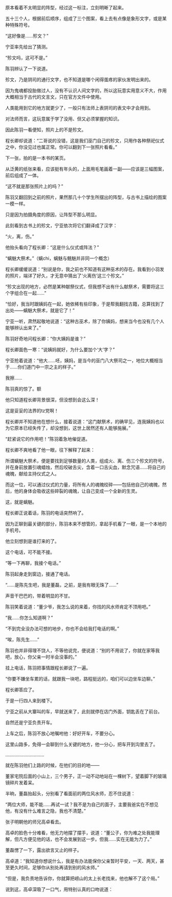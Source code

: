 原本看着不太明显的阵型，经过这一标注，立刻明晰了起来。

五十三个人，根据前后顺序，组成了三个图案，看上去有点像是象形文字，或是某种特殊符号。

“这好像是……殄文？”

宁亚率先给出了猜测。

“殄文吗，这可不是。”

陈羽辨认了一下说道。

殄文，乃是阴司的通行文字，也不知道是哪个闲得蛋疼的家伙发明出来的。

因为鬼魂都投胎做过人，没有不认识人间文字的，所以这玩意实用意义不大，作用大概相当于古代的文言文，只在官方文件中使用。

人类能用到它的地方就更少了，一般只有法师上表阴司的表文中才会用到。

对法师而言，这玩意属于学了没用、但又必须掌握的知识。

因此陈羽一看便知，照片上的不是殄文。

程长卿却说道：“二哥说的没错，这是我们巫门自己的殄文，只用作各种祭祀仪式之中，你没见过也属正常。你可以翻到下一张照片看看。”

下一张，拍的是一本书的某页。

从泛黄的纸张来看，应该挺有年头的，上面用毛笔画着一副——应该是三幅图案，前后组成了一体。

“这不就是那张照片上的吗？”

陈羽又翻回到之前的照片，果然那几十个学生所摆出的阵型，与古书上描绘的图案一模一样。

只是因为拍摄角度的原因，让阵型不那么明显。

此刻看到古书上的殄文，宁亚依次将它们翻译成了汉字：

“火，离，伤。”

他抬头看向了程长卿：“这是什么仪式或阵法？”

“螭魅大祭术。”（螭chi，螭魅与魑魅并非同一个概念）

程长卿缓缓说道：“别说是你，我之前也不知道有这种巫术的存在。我看到小羽发的照片，端详了好久，才无意中猜出了‘火离伤’这三个殄文。”

“殄文出现的地方，必然是某种献祭仪式，但我想不出有什么献祭术，需要将这三个字组合在一起……”

“恰好，我当时跟姨妈在一起，她依稀有些印象，于是帮我翻找古籍，总算找到了出处——螭魅大祭术，就是它了！”

宁亚一听，肃然起敬地说道：“这种古巫术，除了你姨妈，想来当今也没有几个人能够辨认出来了。”

陈羽好奇地问程长卿：“你大姨妈是谁？”

程长卿面色一寒：“说姨妈就好，为什么要加个‘大’字？”

宁亚抢着说道：“他大……呸，姨妈，是当今的巫门八大祭司之一，地位大概相当于……你们道门中一宗之主的样子。”

我擦……

陈羽真的惊了。额

他只知道程长卿背景很深，但没想到会这么深！

这是妥妥的法界的tz党啊！

程长卿并不知道他在想什么，接着说道：“这门献祭术，的确罕见，连我姨妈也以为它原本已经失传了，却没想到，这世上居然还有人能够施展。”

“赶紧说它的作用吧！”陈羽着急地催促道。

程长卿不爽地看了他一眼，往下解释了起来：

所谓螭魅大祭术，便是要找到足够数量的人类，组成火、离、伤三个殄文的符号，并在身前放置引魂蜡烛，然后咬破舌尖，含着一口舌尖血，默念咒语……将自己的魂魄，献给主持仪式之人。

而这一位，可以通过仪式的力量，将所有人的魂魄绞碎——包括他自己的魂魄，然后，他的身体会吸收这些碎裂的魂魄，让自己变成一个全新的生灵。

这，就是螭魅。

程长卿正说着话，陈羽的电话突然响了。

因为正聊到最关键的部分，陈羽本来不想管的，拿起手机看了一眼，是一个本地的手机号。

他立刻想到是谁打来的了。

这个电话，可不能不接。

“等一下再聊，我接个电话。”

陈羽起身走到窗边，接通了电话。

“……是陈先生吧，我是董磊，之前，是我有眼无珠了……”

声音干巴巴的，带着明显的不甘。

陈羽笑着说道：“董少爷，我怎么说的来着，你找的风水师肯定不顶用吧。”

“我……你怎么知道啊？”

“不到完全没办法可想的地步，你也不会给我打电话的啊。”

“唉，陈先生……”

陈羽也并非得理不饶人，不等他说完，便说道：“别的不用说了，你就在家等我吧，放心，你父亲一时半会没事的。”

挂上电话，陈羽把事情跟程长卿说了一遍。

“你要不嫌坐车累的话，就跟我一块吧，路程挺远的，咱们可以边坐车边聊。”

程长卿答应了。

于是一行四人来到楼下。

宁亚之前从大寨叫的车，早就送来了，此刻就停在店门外面，钥匙丢在了前台。

自然还是宁亚负责开车。

上车之后，陈羽不放心地嘱咐他：好好开车，不要分心。

这里山路多，免得一会聊到什么关键的地方，他一分心，把车开到沟里去了。

…………………………

就在陈羽他们上路的时候，在他们的目的地——

董家宅院后面的小山上，三个男子，正一动不动地站在一棵树下，望着脚下的玻璃镜碎片发着呆。

半晌，董磊抬起头，分别看了看面前的两位风水师，忍不住说道：

“两位大师，能不能……再试一试？我不是为自己的面子，主要我爸实在不想见他，有没有什么难言之隐，我也不清楚。”

张子明朝他的师兄高卓看去。

高卓的脸色十分难看，他无力地摆了摆手，说道：“董公子，你为难之处我能理解，但凡方便见他的话，也不会发展到这一步。但我……实在无能为力了。”

董磊愣了一下，露出欲言又止的样子。

高卓道：“我知道你想说什么，我是有办法能保你父亲暂时平安，一天、两天，甚至更久时间，足够你从别处再请到别的风水师。”

“但是，我负责地告诉你，你就算把崂山的太上长老找来，他也解不了这个局。”

说到这，高卓深吸了一口气，用特别认真的口吻说道：
